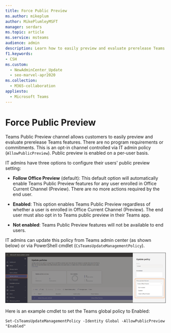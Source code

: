 ```yaml
---
title: Force Public Preview  
ms.author: mikeplum
author: MikePlumleyMSFT
manager: serdars
ms.topic: article
ms.service: msteams
audience: admin
description: Learn how to easily preview and evaluate prerelease Teams features.
f1.keywords:
- CSH
ms.custom: 
  - NewAdminCenter_Update
  - seo-marvel-apr2020
ms.collection: 
  - M365-collaboration
appliesto: 
  - Microsoft Teams
---
```


# Force Public Preview  

Teams Public Preview channel allows customers to easily preview and evaluate prerelease Teams features. There are no program requirements or commitments. This is an opt-in channel controlled via IT admin policy (`AllowPublicPreview`). Public preview is enabled on a per-user basis.  

IT admins have three options to configure their users' public preview setting: 

 - **Follow Office Preview** (default): This default option will automatically enable Teams Public Preview features for any user enrolled in Office Current Channel (Preview). There are no more actions required by the end user. 

 - **Enabled**: This option enables Teams Public Preview regardless of whether a user is enrolled in Office Current Channel (Preview). The end user must also opt in to Teams public preview in their Teams app. 

 - **Not enabled**: Teams Public Preview features will not be available to end users. 
 
IT admins can update this policy from Teams admin center (as shown below) or via PowerShell cmdlet (`CsTeamsUpdateManagementPolicy`). 

 ![force public preview policy update](media/force-preview.png)

Here is an example cmdlet to set the Teams global policy to Enabled:  

```
Set-CsTeamsUpdateManagementPolicy -Identity Global -AllowPublicPreview "Enabled" 
```

